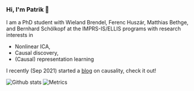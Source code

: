 ### Hi, I'm Patrik 👋

I am a PhD student with Wieland Brendel, Ferenc Huszár, Matthias Bethge, and Bernhard Schölkopf at the IMPRS-IS/ELLIS programs with research interests in 
- Nonlinear ICA,
- Causal discovery,
- (Causal) representation learning

I recently (Sep 2021) started a [blog](https://rpatrik96.github.io/) on causality, check it out!

![Github stats](https://github-readme-stats.vercel.app/api?username=rpatrik96)
![Metrics](https://metrics.lecoq.io/rpatrik96?template=classic&base.community=0&tweets=1&base.indepth=false&tweets.attachments=false&tweets.limit=2&tweets.user=rpatrik96&config.timezone=Europe%2FBerlin)

<!--
**rpatrik96/rpatrik96** is a ✨ _special_ ✨ repository because its `README.md` (this file) appears on your GitHub profile.

Here are some ideas to get you started:

- 🔭 I’m currently working on ...
- 🌱 I’m currently learning ...
- 👯 I’m looking to collaborate on ...
- 🤔 I’m looking for help with ...
- 💬 Ask me about ...
- 📫 How to reach me: ...
- 😄 Pronouns: ...
- ⚡ Fun fact: ...
-->
